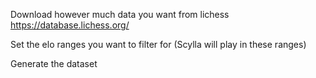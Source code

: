 Download however much data you want from lichess
https://database.lichess.org/

Set the elo ranges you want to filter for (Scylla will play in these ranges)

Generate the dataset